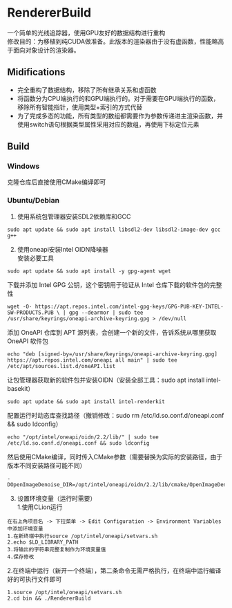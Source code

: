 # RendererBuild
一个简单的光线追踪器，使用GPU友好的数据结构进行重构  
修改目的：为移植到纯CUDA做准备。此版本的渲染器由于没有虚函数，性能略高于面向对象设计的渲染器。

## Midifications
* 完全重构了数据结构，移除了所有继承关系和虚函数
* 将函数分为CPU端执行的和GPU端执行的。对于需要在GPU端执行的函数，移除所有智能指针，使用类型+索引的方式代替
* 为了完成多态的功能，所有类型的数组都需要作为参数传递进主渲染函数，并使用switch语句根据类型属性采用对应的数组，再使用下标定位元素

## Build
### Windows
克隆仓库后直接使用CMake编译即可

### Ubuntu/Debian
1. 使用系统包管理器安装SDL2依赖库和GCC
```
sudo apt update && sudo apt install libsdl2-dev libsdl2-image-dev gcc g++
```
2. 使用oneapi安装Intel OIDN降噪器  
安装必要工具
```
sudo apt update && sudo apt install -y gpg-agent wget
```

下载并添加 Intel GPG 公钥，这个密钥用于验证从 Intel 仓库下载的软件包的完整性
```
wget -O- https://apt.repos.intel.com/intel-gpg-keys/GPG-PUB-KEY-INTEL-SW-PRODUCTS.PUB \ | gpg --dearmor | sudo tee /usr/share/keyrings/oneapi-archive-keyring.gpg > /dev/null
```

添加 OneAPI 仓库到 APT 源列表，会创建一个新的文件，告诉系统从哪里获取 OneAPI 软件包
```
echo "deb [signed-by=/usr/share/keyrings/oneapi-archive-keyring.gpg] https://apt.repos.intel.com/oneapi all main" | sudo tee /etc/apt/sources.list.d/oneAPI.list
```

让包管理器获取新的软件包并安装OIDN（安装全部工具：sudo apt install intel-basekit）
```
sudo apt update && sudo apt install intel-renderkit
```

配置运行时动态库查找路径（撤销修改：sudo rm /etc/ld.so.conf.d/oneapi.conf && sudo ldconfig）
```
echo "/opt/intel/oneapi/oidn/2.2/lib/" | sudo tee /etc/ld.so.conf.d/oneapi.conf && sudo ldconfig
```

然后使用CMake编译，同时传入CMake参数（需要替换为实际的安装路径，由于版本不同安装路径可能不同）
```
-DOpenImageDenoise_DIR=/opt/intel/oneapi/oidn/2.2/lib/cmake/OpenImageDenoise/
```

3. 设置环境变量（运行时需要）  
1.使用CLion运行
```
在右上角项目名 -> 下拉菜单 -> Edit Configuration -> Environment Variables中添加环境变量
1.在新终端中执行source /opt/intel/oneapi/setvars.sh
2.echo $LD_LIBRARY_PATH
3.将输出的字符串完整复制作为环境变量值
4.保存修改
```

2.在终端中运行（新开一个终端），第二条命令无需严格执行，在终端中运行编译好的可执行文件即可
```
1.source /opt/intel/oneapi/setvars.sh
2.cd bin && ./RendererBuild
```
